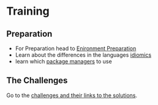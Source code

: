# Training

## Preparation

- For Preparation head to [Enironment Preparation](./documentation/EnvironmentPreparation.md)
- Learn about the differences in the languages [idiomics](./documentation/IdiomaticComparison.md)
- learn which [package managers](./documentation/PackageManagers.md) to use

## The Challenges

Go to the [challenges and their links to the solutions](./documentation/Challenges.md).
